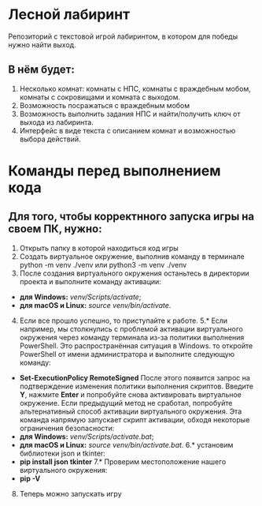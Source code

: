 # Лесной лабиринт
Репозиторий с текстовой игрой лабиринтом, в котором для победы нужно найти выход.

## В нём будет:
1. Несколько комнат: комнаты с НПС, комнаты с враждебным мобом, комнаты с сокровищами и комната с выходом.
2. Возможность посражаться с враждебным мобом
3. Возможность выполнить задания НПС и найти/получить ключ от выхода из лабиринта.
4. Интерфейс в виде текста с описанием комнат и возможностью выбора действий.

# Команды перед выполнением кода
## Для того, чтобы корректнного запуска игры на своем ПК, нужно:

1. Открыть папку в которой находиться код игры
2. Создать виртуальное окружение, выполнив команду в терминале python -m venv ./venv или python3 -m venv ./venv
3. После создания виртуального окружения останьтесь в директории проекта и выполните команду активации:
  - **для Windows:** _venv/Scripts/activate_;
  - **для macOS и Linux:** _source venv/bin/activate_.
4. Если все прошло успешно, то приступайте к работе.
5.* Если например, мы столкнулись с проблемой активации виртуального окружения через команду терминала из-за политики выполнения PowerShell. Это распространённая ситуация в Windows.
то откройте PowerShell от имени администратора и выполните следующую команду:
  - **Set-ExecutionPolicy RemoteSigned**
  После этого появится запрос на подтверждение изменения политики выполнения скриптов. Введите **Y**, нажмите **Enter** и попробуйте снова активировать виртуальное окружение.
  Если предыдущий метод не сработал, попробуйте альтернативный способ активации виртуального окружения. Эта команда напрямую запускает скрипт активации, обходя некоторые ограничения безопасности:
  - **для Windows:** _venv/Scripts/activate.bat_;
  - **для macOS и Linux:** _source venv/bin/activate.bat_.
6.* установим библиотеки json и tkinter:
  - **pip install json tkinter**
7.* Проверим местоположение нашего виртуального окружения:
- **pip -V**
8. Теперь можно запускать игру
